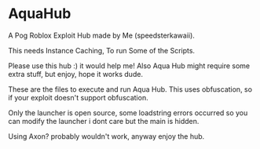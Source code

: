 # AquaHub

A Pog Roblox Exploit Hub made by Me (speedsterkawaii).

This needs Instance Caching, To run Some of the Scripts.

Please use this hub :) it would help me! Also Aqua Hub might
require some extra stuff, but enjoy, hope it works dude.

These are the files to execute and run Aqua Hub. This uses
obfuscation, so if your exploit doesn't support obfuscation.

Only the launcher is open source, some loadstring errors occurred
so you can modify the launcher i dont care but the main is hidden.

Using Axon? probably wouldn't work, anyway enjoy the hub.
